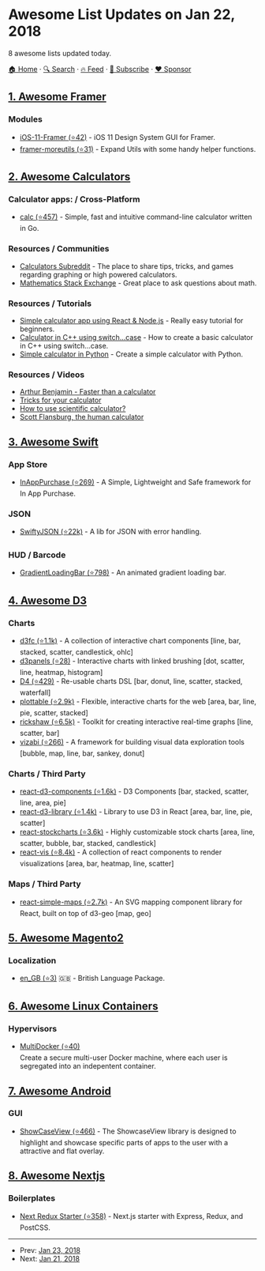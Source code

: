 # Awesome List Updates on Jan 22, 2018

8 awesome lists updated today.

[🏠 Home](/README.md) · [🔍 Search](https://www.trackawesomelist.com/search/) · [🔥 Feed](https://www.trackawesomelist.com/rss.xml) · [📮 Subscribe](https://trackawesomelist.us17.list-manage.com/subscribe?u=d2f0117aa829c83a63ec63c2f&id=36a103854c) · [❤️  Sponsor](https://github.com/sponsors/theowenyoung)



## [1. Awesome Framer](/content/podo/awesome-framer/README.md)

### Modules

*   [iOS-11-Framer (⭐42)](https://github.com/brentcas/iOS-11-Framer) - iOS 11 Design System GUI for Framer.
*   [framer-moreutils (⭐31)](https://github.com/steveruizok/framer-moreutils) - Expand Utils with some handy helper functions.

## [2. Awesome Calculators](/content/xxczaki/awesome-calculators/README.md)

### Calculator apps: / Cross-Platform

*   [calc (⭐457)](https://github.com/alfredxing/calc) - Simple, fast and intuitive command-line calculator written in Go.

### Resources / Communities

*   [Calculators Subreddit](https://www.reddit.com/r/calculators/) - The place to share tips, tricks, and games regarding graphing or high powered calculators.
*   [Mathematics Stack Exchange](https://math.stackexchange.com/) - Great place to ask questions about math.

### Resources / Tutorials

*   [Simple calculator app using React & Node.js](https://www.codementor.io/azeezolaniran2016/a-simple-calculator-app-using-react-and-node-a0ubeooxk) - Really easy tutorial for beginners.
*   [Calculator in C++ using switch...case](https://www.programiz.com/cpp-programming/examples/calculator-switch-case) - How to create a basic calculator in C++ using switch...case.
*   [Simple calculator in Python](https://www.programiz.com/python-programming/examples/calculator) - Create a simple calculator with Python.

### Resources / Videos

*   [Arthur Benjamin - Faster than a calculator](https://www.youtube.com/watch?v=e4PTvXtz4GM)
*   [Tricks for your calculator](https://www.youtube.com/watch?v=3GfuVDtGhWo)
*   [How to use scientific calculator?](https://www.youtube.com/watch?v=3GfuVDtGhWo)
*   [Scott Flansburg, the human calculator](https://www.youtube.com/watch?v=WhtvLpi8Z1M)

## [3. Awesome Swift](/content/matteocrippa/awesome-swift/README.md)

### App Store

*   [InAppPurchase (⭐269)](https://github.com/jinSasaki/InAppPurchase) - A Simple, Lightweight and Safe framework for In App Purchase.

### JSON

*   [SwiftyJSON (⭐22k)](https://github.com/SwiftyJSON/SwiftyJSON) - A lib for JSON with error handling.

### HUD / Barcode

*   [GradientLoadingBar (⭐798)](https://github.com/fxm90/GradientLoadingBar) - An animated gradient loading bar.

## [4. Awesome D3](/content/wbkd/awesome-d3/README.md)

### Charts

*   [d3fc (⭐1.1k)](https://github.com/d3fc/d3fc) - A collection of interactive chart components \[line, bar, stacked, scatter, candlestick, ohlc]
*   [d3panels (⭐28)](https://github.com/kbroman/d3panels) - Interactive charts with linked brushing \[dot, scatter, line, heatmap, histogram]
*   [D4 (⭐429)](https://github.com/heavysixer/d4) - Re-usable charts DSL \[bar, donut, line, scatter, stacked, waterfall]
*   [plottable (⭐2.9k)](https://github.com/palantir/plottable) - Flexible, interactive charts for the web \[area, bar, line, pie, scatter, stacked]
*   [rickshaw (⭐6.5k)](https://github.com/shutterstock/rickshaw) - Toolkit for creating interactive real-time graphs \[line, scatter, bar]
*   [vizabi (⭐266)](https://github.com/vizabi/vizabi) - A framework for building visual data exploration tools \[bubble, map, line, bar, sankey, donut]

### Charts / Third Party

*   [react-d3-components (⭐1.6k)](https://github.com/codesuki/react-d3-components) - D3 Components \[bar, stacked, scatter, line, area, pie]
*   [react-d3-library (⭐1.4k)](https://github.com/react-d3-library/react-d3-library) - Library to use D3 in React \[area, bar, line, pie, scatter]
*   [react-stockcharts (⭐3.6k)](https://github.com/rrag/react-stockcharts) - Highly customizable stock charts \[area, line, scatter, bubble, bar, stacked, candlestick]
*   [react-vis (⭐8.4k)](https://github.com/uber/react-vis) - A collection of react components to render visualizations \[area, bar, heatmap, line, scatter]

### Maps / Third Party

*   [react-simple-maps (⭐2.7k)](https://github.com/zcreativelabs/react-simple-maps) - An SVG mapping component library for React, built on top of d3-geo \[map, geo]

## [5. Awesome Magento2](/content/run-as-root/awesome-magento2/README.md)

### Localization

*   [en\_GB (⭐3)](https://github.com/cubewebsites/magento2-language-en-gb) :gb: - British Language Package.

## [6. Awesome Linux Containers](/content/Friz-zy/awesome-linux-containers/README.md)

### Hypervisors

*   [MultiDocker (⭐40)](https://github.com/marty90/multidocker)\
    Create a secure multi-user Docker machine, where each user is segregated into an indepentent container.

## [7. Awesome Android](/content/JStumpp/awesome-android/README.md)

### GUI

*   [ShowCaseView (⭐466)](https://github.com/mreram/ShowCaseView) - The ShowcaseView library is designed to highlight and showcase specific parts of apps to the user with a attractive and flat overlay.

## [8. Awesome Nextjs](/content/unicodeveloper/awesome-nextjs/README.md)

### Boilerplates

*   [Next Redux Starter (⭐358)](https://github.com/CodementorIO/nextjs-redux-starter) - Next.js starter with Express, Redux, and PostCSS.

---

- Prev: [Jan 23, 2018](/content/2018/01/23/README.md)
- Next: [Jan 21, 2018](/content/2018/01/21/README.md)